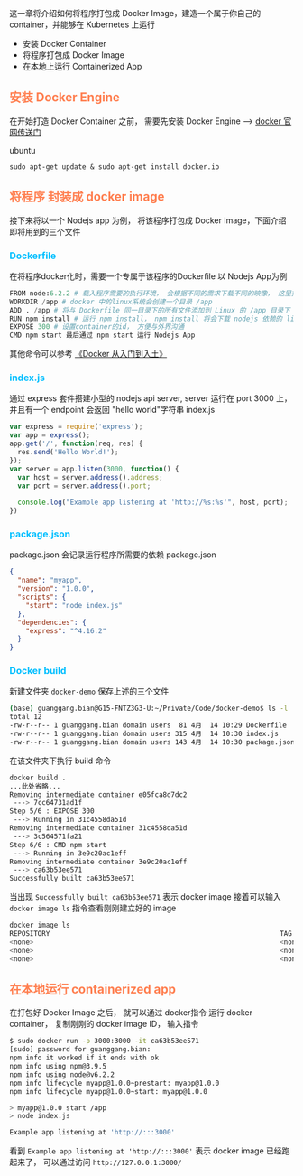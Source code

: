 这一章将介绍如何将程序打包成 Docker Image，建造一个属于你自己的container，并能够在 Kubernetes 上运行
+ 安装 Docker Container
+ 将程序打包成 Docker Image
+ 在本地上运行 Containerized App

## <font color="coral">安装 Docker Engine</font>
在开始打造 Docker Container 之前， 需要先安装 Docker Engine --> [docker 官网传送门](https://docs.docker.com/engine/install/)

ubuntu
```
sudo apt-get update & sudo apt-get install docker.io
```

## <font color="coral">将程序 封装成 docker image</font>
接下来将以一个 Nodejs app 为例， 将该程序打包成 Docker Image，下面介绍即将用到的三个文件
### <font color="deepskyblue">Dockerfile</font>
在将程序docker化时，需要一个专属于该程序的Dockerfile
以 Nodejs App为例
```python
FROM node:6.2.2 # 载入程序需要的执行环境， 会根据不同的需求下载不同的映像， 这里指 node v6.2.2
WORKDIR /app # docker 中的linux系统会创建一个目录 /app
ADD . /app # 将与 Dockerfile 同一目录下的所有文件添加到 Linux 的 /app 目录下
RUN npm install # 运行 npm install， npm install 将会下载 nodejs 依赖的 lib
EXPOSE 300 # 设置container的id， 方便与外界沟通
CMD npm start 最后通过 npm start 运行 Nodejs App
```
其他命令可以参考 [《Docker 从入门到入土》](https://philipzheng.gitbook.io/docker_practice/dockerfile/instructions)

### <font color="deepskyblue">index.js</font>
通过 express 套件搭建小型的 nodejs api server, server 运行在 port 3000 上， 并且有一个 endpoint 会返回 "hello world"字符串
index.js
```js
var express = require('express');
var app = express();
app.get('/', function(req, res) {
  res.send('Hello World!');
});
var server = app.listen(3000, function() {
  var host = server.address().address;
  var port = server.address().port;
  
  console.log("Example app listening at 'http://%s:%s'", host, port);
})
```
### <font color="deepskyblue">package.json</font>
package.json 会记录运行程序所需要的依赖
package.json
```json
{
  "name": "myapp",
  "version": "1.0.0",
  "scripts": {
    "start": "node index.js"
  },
  "dependencies": {
    "express": "^4.16.2"
  }
}
```

### <font color="deepskyblue">Docker build</font>

新建文件夹 `docker-demo` 保存上述的三个文件

```bash
(base) guanggang.bian@G15-FNTZ3G3-U:~/Private/Code/docker-demo$ ls -l
total 12
-rw-r--r-- 1 guanggang.bian domain users  81 4月  14 10:29 Dockerfile
-rw-r--r-- 1 guanggang.bian domain users 315 4月  14 10:30 index.js
-rw-r--r-- 1 guanggang.bian domain users 143 4月  14 10:30 package.json
```

在该文件夹下执行 build 命令

```bash
docker build .
...此处省略...
Removing intermediate container e05fca8d7dc2
 ---> 7cc64731ad1f
Step 5/6 : EXPOSE 300
 ---> Running in 31c4558da51d
Removing intermediate container 31c4558da51d
 ---> 3c564571fa21
Step 6/6 : CMD npm start
 ---> Running in 3e9c20ac1eff
Removing intermediate container 3e9c20ac1eff
 ---> ca63b53ee571
Successfully built ca63b53ee571
```

当出现 `Successfully built ca63b53ee571` 表示 docker image
接着可以输入 `docker image ls` 指令查看刚刚建立好的 image

```bash
docker image ls
REPOSITORY                                                         TAG          IMAGE ID       CREATED          SIZE
<none>                                                             <none>       ca63b53ee571   10 minutes ago   665MB
<none>                                                             <none>       f338e5ca8f1b   4 months ago     22.7GB
<none>                                                             <none>       24e1021c050e   4 months ago     22.7GB
```

## <font color="coral">在本地运行 containerized app</font>
在打包好 Docker Image 之后， 就可以通过 docker指令 运行 docker container， 复制刚刚的 docker image ID， 输入指令

```bash
$ sudo docker run -p 3000:3000 -it ca63b53ee571
[sudo] password for guanggang.bian: 
npm info it worked if it ends with ok
npm info using npm@3.9.5
npm info using node@v6.2.2
npm info lifecycle myapp@1.0.0~prestart: myapp@1.0.0
npm info lifecycle myapp@1.0.0~start: myapp@1.0.0

> myapp@1.0.0 start /app
> node index.js

Example app listening at 'http://:::3000'
```

看到 `Example app listening at 'http://:::3000'` 表示 docker image 已经跑起来了， 可以通过访问 `http://127.0.0.1:3000/`